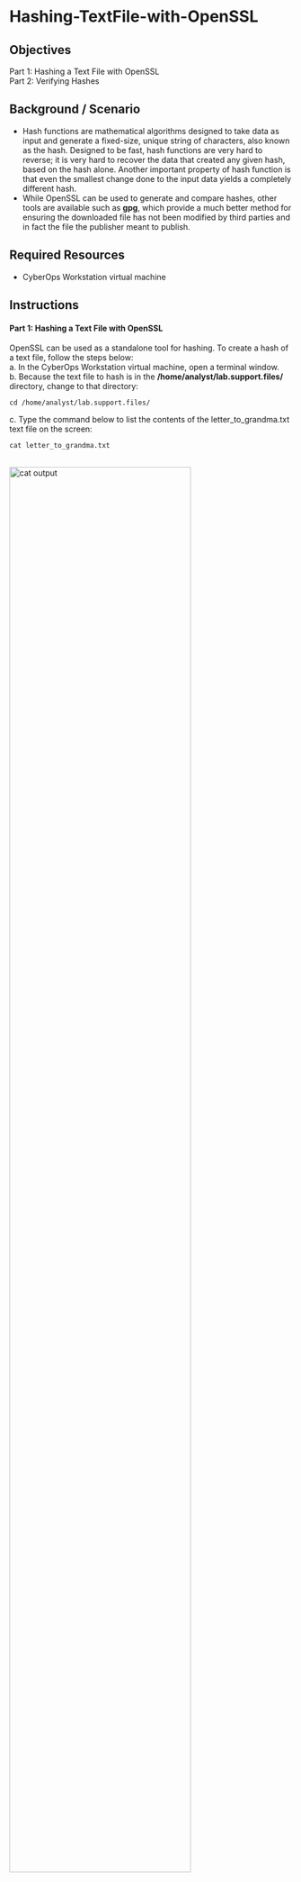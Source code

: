 # Hashing-TextFile-with-OpenSSL

## Objectives
Part 1: Hashing a Text File with OpenSSL<br>
Part 2: Verifying Hashes
## Background / Scenario
- Hash functions are mathematical algorithms designed to take data as input and generate a fixed-size, unique
string of characters, also known as the hash. Designed to be fast, hash functions are very hard to reverse; it
is very hard to recover the data that created any given hash, based on the hash alone. Another important
property of hash function is that even the smallest change done to the input data yields a completely different
hash.
- While OpenSSL can be used to generate and compare hashes, other tools are available such as <b>gpg</b>, which provide a much better method
for ensuring the downloaded file has not been modified by third parties and in fact the file the publisher meant to publish.
## Required Resources
- CyberOps Workstation virtual machine
## Instructions
#### Part 1: Hashing a Text File with OpenSSL
OpenSSL can be used as a standalone tool for hashing. To create a hash of a text file, follow the steps below:<br>
a. In the CyberOps Workstation virtual machine, open a terminal window.<br>
b. Because the text file to hash is in the <b>/home/analyst/lab.support.files/</b> directory, change to that directory:
```
cd /home/analyst/lab.support.files/
```
c. Type the command below to list the contents of the letter_to_grandma.txt text file on the screen:
```
cat letter_to_grandma.txt
```
<br/>
<img src="https://i.imgur.com/kCuPMjc.png" height="80%" width="80%" alt="cat output"/>
<br />
d. From the terminal window, issue the command below to hash the text file. The command will use <b>SHA-2-
256</b> as the hashing algorithm to generate a hash of the text file: 

```
openssl sha256 letter_to_grandma.txt
```

<br/><img src="https://i.imgur.com/3zDauq7.png" height="80%" width="80%" alt="sha256 output1"/><br/>
<b>Note:</b> The SHA-256 hash itself is displayed after the equal (‘=’) sign.<br>
e. Hash functions are useful for verifying the integrity of the data regardless of whether it is an image, a
song, or a simple text file. The smallest change results in a completely different hash. Hashes can be
calculated before and after transmission, and then compared. If the hashes do not match, then the data was
modified during transmission.<br>
I will now modify the letter_to_grandma.txt text file and recalculate the MD5 hash. Open a command-line text editor like <b>nano</b> and Issue the command below.
```
nano letter_to_grandma.txt
```
<br/><img src="https://i.imgur.com/tjyL4Fh.png" height="80%" width="80%" alt="modified cat "/><br/>
Using nano, change the first sentence from <b>‘Hi Grandma’ to ‘Hi Grandpa’</b>. Press the <b><CONTROL+X></b> keys to save the
modified file. Press <b>‘Y’</b> to confirm the name and save the file. Press the <b><Enter></b> key to exit.<br>
f. Now that the file has been modified and saved, run the same command again to generate an SHA-2-256
hash of the file.
```
openssl sha256 letter_to_grandma.txt
```
<br/><img src="https://i.imgur.com/puKAbqF.png" height="80%" width="80%" alt="modified letter "/><br/>
<b>Note:</b> Notice that the two <b>message digest</b> are entirely different. <br>
g. A hashing algorithm with a longer bit-length, such as <b>SHA-2-512</b>, can also be used. To generate a SHA-2-
512 hash of the letter_to_grandma.txt file, use the command below:
```
openssl sha512 letter_to_grandma.txt
```
<br/><img src="https://i.imgur.com/qSXtfE3.png" height="80%" width="80%" alt="sha512 hash "/><br/>
h. Use sha256sum and sha512sum to generate <b>SHA-2-256 and SHA-2-512</b> hash of the
letter_to_grandma.txt file:
```
sha256sum letter_to_grandma.txt
```
```
sha512sum letter_to_grandma.txt
```
<br/><img src="https://i.imgur.com/YG3NOWF.png" height="50%" width="80%" alt="sha512 hash "/><br/>
<b>Note:</b>The hash generated by OpenSSL using SHA-256 algorithm for a file should match the hash generated by the 256sum command for the same file, because
 both OpenSSL and 256sum use the SHA-256 algorithm.

#### Part 2: Verifying Hashes
As mentioned before, a common use for hashes is to verify file integrity. I will now use SHA2-256 hashes to verify the integrity of sample.img, a file downloaded from the Internet.
a. Along with sample.img, sample.img_SHA256.sig was also downloaded. sample.img_SHA256.sig is a file
containing the SHA-2-256 hash that was computed by the website. First, use the cat command to display the contents of the sample.img_SHA256.sig file:
```
cat sample.img_SHA256.sig
```
Output: `c56c4724c26eb0157963c0d62b76422116be31804a39c82fd44ddf0ca5013e6a`<br>
b. Use SHA256sum to calculate the SHA-2-256 hash of the sample.img file:
```
sha256sum sample.img
```
Output: `c56c4724c26eb0157963c0d62b76422116be31804a39c82fd44ddf0ca5013e6a sample.img`

## Conclusion
- Since the hash matched, we can infer that the file <b>sample.img </b>is authentic and still maintains its integrity.
